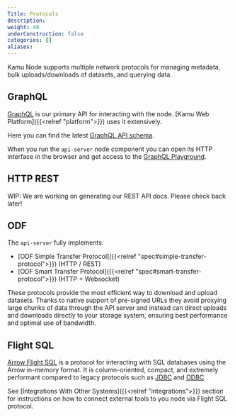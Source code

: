 ```yaml
---
Title: Protocols
description:
weight: 40
underConstruction: false
categories: []
aliases:
---
```


Kamu Node supports multiple network protocols for managing metadata, bulk uploads/downloads of datasets, and querying data.

## GraphQL
[GraphQL](https://graphql.org/) is our primary API for interacting with the node. [Kamu Web Platform]({{<relref "platform">}}) uses it extensively.

Here you can find the latest [GraphQL API schema](https://github.com/kamu-data/kamu-cli/blob/master/resources/schema.gql).

When you run the `api-server` node component you can open its HTTP interface in the browser and get access to the [GraphQL Playground](https://www.apollographql.com/docs/apollo-server/v2/testing/graphql-playground/).


## HTTP REST
WIP: We are working on generating our REST API docs. Please check back later!


## ODF
The `api-server` fully implements:
- [ODF Simple Transfer Protocol]({{<relref "spec#simple-transfer-protocol">}}) (HTTP / REST)
- [ODF Smart Transfer Protocol]({{<relref "spec#smart-transfer-protocol">}}) (HTTP + Websocket)

These protocols provide the most efficient way to download and upload datasets. Thanks to native support of pre-signed URLs they avoid proxying large chunks of data through the API server and instead can direct uploads and downloads directly to your storage system, ensuring best performance and optimal use of bandwidth.


## Flight SQL
[Arrow Flight SQL](https://arrow.apache.org/docs/format/FlightSql.html) is a protocol for interacting with SQL databases using the Arrow in-memory format. It is column-oriented, compact, and extremely performant compared to legacy protocols such as [JDBC](https://en.wikipedia.org/wiki/Java_Database_Connectivity) and [ODBC](https://en.wikipedia.org/wiki/Open_Database_Connectivity).

See [Integrations With Other Systems]({{<relref "integrations">}}) section for instructions on how to connect external tools to you node via Flight SQL protocol.
